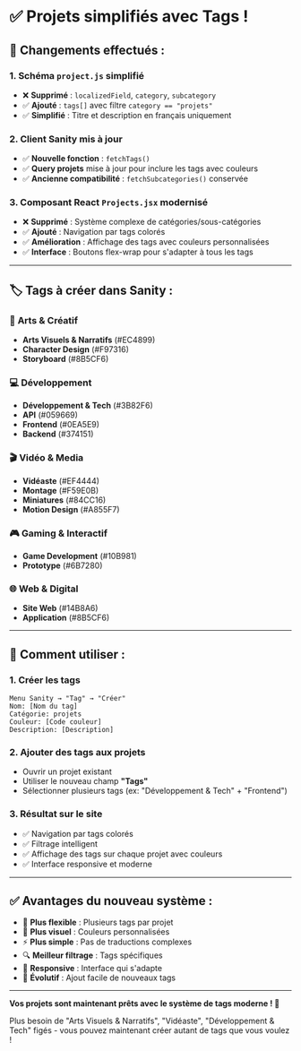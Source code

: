 # ✅ **Projets simplifiés avec Tags !**

## 🎯 **Changements effectués :**

### 1. **Schéma `project.js` simplifié**
- ❌ **Supprimé** : `localizedField`, `category`, `subcategory`
- ✅ **Ajouté** : `tags[]` avec filtre `category == "projets"`
- ✅ **Simplifié** : Titre et description en français uniquement

### 2. **Client Sanity mis à jour**
- ✅ **Nouvelle fonction** : `fetchTags()`
- ✅ **Query projets** mise à jour pour inclure les tags avec couleurs
- ✅ **Ancienne compatibilité** : `fetchSubcategories()` conservée

### 3. **Composant React `Projects.jsx` modernisé**
- ❌ **Supprimé** : Système complexe de catégories/sous-catégories
- ✅ **Ajouté** : Navigation par tags colorés
- ✅ **Amélioration** : Affichage des tags avec couleurs personnalisées
- ✅ **Interface** : Boutons flex-wrap pour s'adapter à tous les tags

---

## 🏷️ **Tags à créer dans Sanity :**

### 🎨 **Arts & Créatif**
- **Arts Visuels & Narratifs** (#EC4899)
- **Character Design** (#F97316)  
- **Storyboard** (#8B5CF6)

### 💻 **Développement**
- **Développement & Tech** (#3B82F6)
- **API** (#059669)
- **Frontend** (#0EA5E9)
- **Backend** (#374151)

### 🎬 **Vidéo & Media**
- **Vidéaste** (#EF4444)
- **Montage** (#F59E0B)
- **Miniatures** (#84CC16)
- **Motion Design** (#A855F7)

### 🎮 **Gaming & Interactif**
- **Game Development** (#10B981)
- **Prototype** (#6B7280)

### 🌐 **Web & Digital**
- **Site Web** (#14B8A6)
- **Application** (#8B5CF6)

---

## 🚀 **Comment utiliser :**

### 1. **Créer les tags**
```
Menu Sanity → "Tag" → "Créer"
Nom: [Nom du tag]
Catégorie: projets
Couleur: [Code couleur]
Description: [Description]
```

### 2. **Ajouter des tags aux projets**
- Ouvrir un projet existant
- Utiliser le nouveau champ **"Tags"**
- Sélectionner plusieurs tags (ex: "Développement & Tech" + "Frontend")

### 3. **Résultat sur le site**
- ✅ Navigation par tags colorés
- ✅ Filtrage intelligent
- ✅ Affichage des tags sur chaque projet avec couleurs
- ✅ Interface responsive et moderne

---

## ✅ **Avantages du nouveau système :**

- 🎯 **Plus flexible** : Plusieurs tags par projet
- 🎨 **Plus visuel** : Couleurs personnalisées
- ⚡ **Plus simple** : Pas de traductions complexes
- 🔍 **Meilleur filtrage** : Tags spécifiques
- 📱 **Responsive** : Interface qui s'adapte
- 🚀 **Évolutif** : Ajout facile de nouveaux tags

---

**Vos projets sont maintenant prêts avec le système de tags moderne ! 🎉**

Plus besoin de "Arts Visuels & Narratifs", "Vidéaste", "Développement & Tech" figés - vous pouvez maintenant créer autant de tags que vous voulez ! 